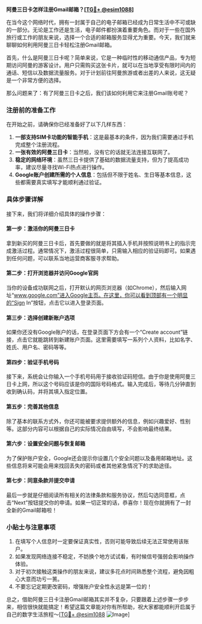 **阿曼三日卡怎样注册Gmail邮箱？[[TG💪+ @esim1088](https://t.me/s/esim1088)]**

在当今这个网络时代，拥有一封属于自己的电子邮箱已经成为日常生活中不可或缺的一部分。无论是工作还是生活，电子邮件都扮演着重要角色。而对于一些在国外旅行或工作的朋友来说，选择一个合适的邮箱服务显得尤为重要。今天，我们就来聊聊如何利用阿曼三日卡轻松注册Gmail邮箱。

首先，什么是阿曼三日卡呢？简单来说，它是一种临时性的移动通信产品，专为短期访问阿曼的游客设计。用户只需购买这张卡片，就可以在当地享受有限时间内的通话、短信以及数据流量服务。对于计划前往阿曼旅游或者出差的人来说，这无疑是一个非常方便的选择。

那么问题来了：有了阿曼三日卡之后，我们该如何利用它来注册Gmail账号呢？

### 注册前的准备工作

在开始之前，请确保你已经准备好了以下几样东西：
1. **一部支持SIM卡功能的智能手机**：这是最基本的条件，因为我们需要通过手机完成整个注册流程。
2. **一张有效的阿曼三日卡**：当然啦，没有它的话就无法连接互联网了。
3. **稳定的网络环境**：虽然三日卡提供了基础的数据流量支持，但为了提高成功率，建议尽量寻找Wi-Fi热点进行操作。
4. **Google账户创建所需的个人信息**：包括但不限于姓名、生日等基本信息，这些都需要真实填写才能顺利通过验证。

### 具体步骤详解

接下来，我们将详细介绍具体的操作步骤：

#### 第一步：激活你的阿曼三日卡
拿到新买的阿曼三日卡后，首先要做的就是将其插入手机并按照说明书上的指示完成激活过程。通常情况下，激活过程很简单，只需输入相应的验证码即可。如果遇到任何问题，可以联系当地运营商客服寻求帮助。

#### 第二步：打开浏览器并访问Google官网
当你的设备成功联网之后，打开默认的网页浏览器（如Chrome），然后输入网址“www.google.com”进入Google主页。在这里，你可以看到顶部有一个明显的“Sign In”按钮，点击它以进入登录页面。

#### 第三步：选择创建新账户选项
如果你还没有Google账户的话，在登录页面下方会有一个“Create account”链接，点击它就能跳转到新建账户页面。这里需要填写一系列个人资料，比如名字、姓氏、用户名、密码等等。

#### 第四步：验证手机号码
接下来，系统会让你输入一个手机号码用于接收验证码短信。由于你是使用阿曼三日卡上网，所以这个号码应该是你的国际号码格式。输入完成后，等待几分钟直到收到确认码，并将其填入指定位置。

#### 第五步：完善其他信息
除了基本的联系方式外，你还可能被要求提供额外的信息，例如兴趣爱好、性别等。这部分内容可以根据自己的实际情况自由填写，不会影响最终结果。

#### 第六步：设置安全问题与恢复邮箱
为了保护账户安全，Google还会提示你设置几个安全问题以及备用邮箱地址。这些信息将来可能会用来找回丢失的密码或者其他紧急情况下的求助途径。

#### 第七步：同意条款并提交申请
最后一步就是仔细阅读所有相关的法律条款和服务协议，然后勾选同意框，点击“Next”按钮提交你的申请。如果一切正常的话，恭喜你！现在你就拥有了一封全新的Gmail邮箱啦！

### 小贴士与注意事项

1. 在填写个人信息时一定要保证真实性，否则可能导致后续无法正常使用该账户。
2. 如果发现网络连接不稳定，不妨换个地方试试看，有时候信号强弱会影响操作体验。
3. 对于初次接触这类操作的朋友来说，建议多花点时间熟悉整个流程，避免因粗心大意而功亏一篑。
4. 不要忘记定期更改密码，增强账户安全性永远是第一位的！

总之，借助阿曼三日卡注册Gmail邮箱其实并不复杂，只要跟着上述步骤一步步来，相信很快就能搞定！希望这篇文章能对你有所帮助，祝大家都能顺利开启属于自己的数字生活旅程～[[TG💪+ @esim1088](https://t.me/s/esim1088) ![Image](https://i.postimg.cc/4NQfJmqS/Snipaste-2025-05-13-00-14-12.png)]